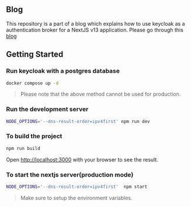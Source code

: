## Blog
This repository is a part of a blog which explains how to use keycloak as a authentication broker for a NextJS v13 application. Please go through this [blog](https://medium.com/@harshbhandariv/secure-nextjs-v13-application-with-keycloak-6f68406bb3b5)


## Getting Started

### Run keycloak with a postgres database
```bash
docker compose up -d
```
> Please note that the above method cannot be used for production.

### Run the development server

```bash
NODE_OPTIONS='--dns-result-order=ipv4first' npm run dev
```

### To build the project
```bash
npm run build
```

Open [http://localhost:3000](http://localhost:3000) with your browser to see the result.

### To start the nextjs server(production mode)
```bash
NODE_OPTIONS='--dns-result-order=ipv4first'  npm start
```
> Make sure to setup the environment variables.
